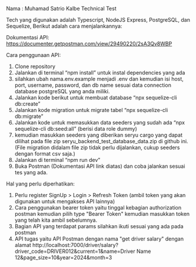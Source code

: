 Nama : Muhamad Satrio Kalbe Technical Test

Tech yang digunakan adalah Typescript, NodeJS Express, PostgreSQL, dan Sequelize, Berikut adalah cara menjalankannya:

Dokumentasi API: https://documenter.getpostman.com/view/29490220/2sA3Qv8WBP

Cara penggunaan API:

1. Clone repository
2. Jalankan di terminal “npm install” untuk instal dependencies yang ada
3. silahkan ubah nama.env.example menjadi .env dan kemudian isi host, port, username, password, dan db name sesuai data connection database postgreSQL yang anda miliki.
4. Jalankan kode berikut untuk membuat database “npx sequelize-cli db:create”
5. Jalankan kode migration untuk migrate tabel “npx sequelize-cli db:migrate”
6. Jalankan kode untuk memasukkan data seeders yang sudah ada “npx sequelize-cli db:seed:all” (berisi data role dummy)
7. kemudian masukkan seeders yang diberikan seryu cargo yang dapat dilihat pada file zip seryu_backend_test_database_data.zip di github ini. (File migration didalam file zip tidak perlu dijalankan, cukup seeders dengan format csv saja.)
7. Jalankan di terminal “npm run dev”
8. Buka Postman (Dokumentasi API link diatas) dan coba jalankan sesuai tes yang ada.


Hal yang perlu diperhatikan:

1. Perlu register SignUp > Login > Refresh Token (ambil token yang akan digunakan untuk mengakses API lainnya)
2. Cara penggunakan bearer token yaitu tinggal kebagian authorization postman kemudian pilih type "Bearer Token" kemudian masukkan token yang telah kita ambil sebelumnya.
2. Bagian API yang terdapat params silahkan ikuti sesuai yang ada pada postman
3. API tugas yaitu API Postman dengan nama "get driver salary" dengan alamat http://localhost:7000/driver/salary?driver_code=DRIVER012&current=1&name=Driver Name 12&page_size=10&year=2024&month=3